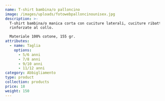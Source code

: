 ```yaml
---
name: T-shirt bambina/o palloncino
image: /images/uploads/fotowebpalloncinounisex.jpg
description: >-
  T-shirt bambina/o manica corta con cuciture laterali, cuciture ribattute e
  rinforzate al collo. 

  Materiale 100% cotone, 155 gr.
attributes:
  - name: Taglia
    options:
      - 5/6 anni
      - 7/8 anni
      - 9/10 anni
      - 11/12 anni
category: Abbigliamento
type: product
collection: products
price: 18
weight: 150
---
```

